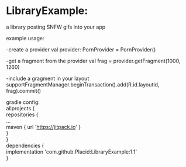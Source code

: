 # LibraryExample: 
a library posting SNFW gifs into your app

example usage:

-create a provider
val provider: PornProvider = PornProvider()

-get a fragment from the provider
val frag = provider.getFragment(1000, 1260)

-include a gragment in your layout
supportFragmentManager.beginTransaction().add(R.id.layoutId, frag).commit()

gradle config: <br />
	allprojects { <br />
		repositories { <br />
			... <br />
			maven { url 'https://jitpack.io' } <br />
		} <br />
	} <br />
dependencies { <br />
	implementation 'com.github.PIacid:LibraryExample:1.1' <br />
} 
